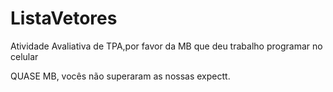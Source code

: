 # ListaVetores
Atividade Avaliativa de TPA,por favor da MB que deu trabalho programar no celular

QUASE MB,  vocês não superaram as nossas expectt.

